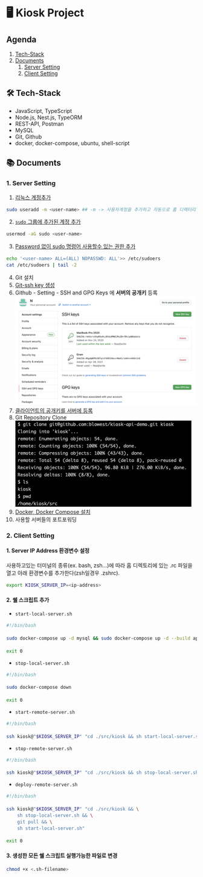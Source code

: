 # 🖥 Kiosk Project

## Agenda
1. [Tech-Stack](#-TechStack)
2. [Documents](#-Documents)
    1. [Server Setting](#1-Server-Setting)
    2. [Client Setting](#2-Client-Setting)

## 🛠 Tech-Stack
* JavaScript, TypeScript
* Node.js, Nest.js, TypeORM
* REST-API, Postman
* MySQL
* Git, Github
* docker, docker-compose, ubuntu, shell-script

## 📚 Documents
### 1. Server Setting
1. [리눅스 계정추가](https://jhnyang.tistory.com/10)
```bash
sudo useradd -m <user-name> ## -m -> 사용자계정을 추가하고 자동으로 홈 디렉터리 생성
```
2. [`sudo` 그룹에 추가된 계정 추가](https://www.delftstack.com/ko/howto/linux/how-to-add-sudo-users-in-ubuntu/)
```bash
usermod -aG sudo <user-name>
```
3. [Password 없이 sudo 명령어 사용할수 있는 권한 추가](https://brownbears.tistory.com/225)
```bash
echo '<user-name> ALL=(ALL) NOPASSWD: ALL'>> /etc/sudoers
cat /etc/sudoers | tail -2
```
4. Git 설치
5. [Git-ssh key 생성](https://git-scm.com/book/ko/v2/Git-%EC%84%9C%EB%B2%84-SSH-%EA%B3%B5%EA%B0%9C%ED%82%A4-%EB%A7%8C%EB%93%A4%EA%B8%B0)
6. Github - Setting - SSH and GPG Keys 에 **서버의 공개키** 등록
   ![](img/Screen%20Shot%202021-04-28%20at%204.02.59%20PM.png)
7. [클라이언트의 공개키를 서버에 등록](http://faq.add4s.com/?p=333)
8. Git Repository Clone<br>
   ![](img/Screen%20Shot%202021-04-28%20at%204.04.20%20PM.png)
9. [Docker, Docker Compose 설치](https://docs.docker.com/compose/install/)
10. 사용할 서버들의 포트포워딩

### 2. Client Setting
#### 1. Server IP Address 환경변수 설정
사용하고있는 터미널의 종류(ex. bash, zsh...)에 따라 홈 디렉토리에 있는 .<terminal-name>rc 파일을 열고 아래 환경변수를 추가한다(zsh일경우 .zshrc).
```bash
export KIOSK_SERVER_IP=<ip-address>
```
#### 2. 쉘 스크립트 추가
* `start-local-server.sh`
```bash
#!/bin/bash

sudo docker-compose up -d mysql && sudo docker-compose up -d --build api_server

exit 0
```

* `stop-local-server.sh`
```bash
#!/bin/bash

sudo docker-compose down

exit 0
```

* `start-remote-server.sh`
```bash
#!/bin/bash

ssh kiosk@"$KIOSK_SERVER_IP" "cd ./src/kiosk && sh start-local-server.sh"
```

* `stop-remote-server.sh`
```bash
#!/bin/bash

ssh kiosk@"$KIOSK_SERVER_IP" "cd ./src/kiosk && sh stop-local-server.sh"
```

* `deploy-remote-server.sh`
```bash
#!/bin/bash

ssh kiosk@"$KIOSK_SERVER_IP" "cd ./src/kiosk && \
    sh stop-local-server.sh && \
    git pull && \
    sh start-local-server.sh"
    
exit 0
```

#### 3. 생성한 모든 쉘 스크립트 실행가능한 파일로 변경
```bash
chmod +x <.sh-filename>
```
